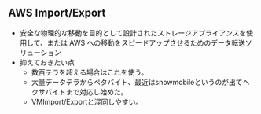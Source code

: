 ## AWS Import/Export
* 安全な物理的な移動を目的として設計されたストレージアプライアンスを使用して、または AWS への移動をスピードアップさせるためのデータ転送ソリューション
* 抑えておきたい点
  * 数百テラを超える場合はこれを使う。
  * 大量データテラからペタバイト、最近はsnowmobileというのが出てヘクサバイトまで対応し始めた。
  * VMImport/Exportと混同しやすい。